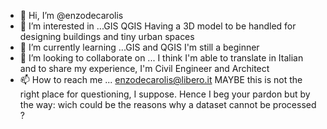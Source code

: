 - 👋 Hi, I’m @enzodecarolis
- 👀 I’m interested in ...GIS QGIS Having a 3D model to be handled for designing buildings and tiny urban spaces
- 🌱 I’m currently learning ...GIS and QGIS I'm still a beginner
- 💞️ I’m looking to collaborate on ... I think I'm able to translate in Italian and to share my experience, I'm Civil Engineer and Architect
- 📫 How to reach me ... enzodecarolis@libero.it
MAYBE this is not the right place for questioning, I suppose. Hence I beg your pardon but by the way: wich could be the reasons why a dataset cannot be processed ?
<!---
enzodecarolis/enzodecarolis is a ✨ special ✨ repository because its `README.md` (this file) appears on your GitHub profile.
You can click the Preview link to take a look at your changes.
--->

